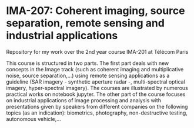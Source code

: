 # IMA-207: Coherent imaging, source separation, remote sensing and industrial applications
Repository for my work over the 2nd year course IMA-201 at Télécom Paris

This course is structured in two parts.
The first part deals with new concepts in the Image track (such as coherent imaging and multiplicative noise, source separation,...) using remote sensing applications as a guideline (SAR imagery - synthetic aperture radar -, multi-spectral optical imagery, hyper-spectral imagery). The courses are illustrated by numerous practical works on notebook jupyter.
The other part of the course focuses on industrial applications of image processing and analysis with presentations given by speakers from different companies on the following topics (as an indication): biometrics, photography, non-destructive testing, autonomous vehicle,...
